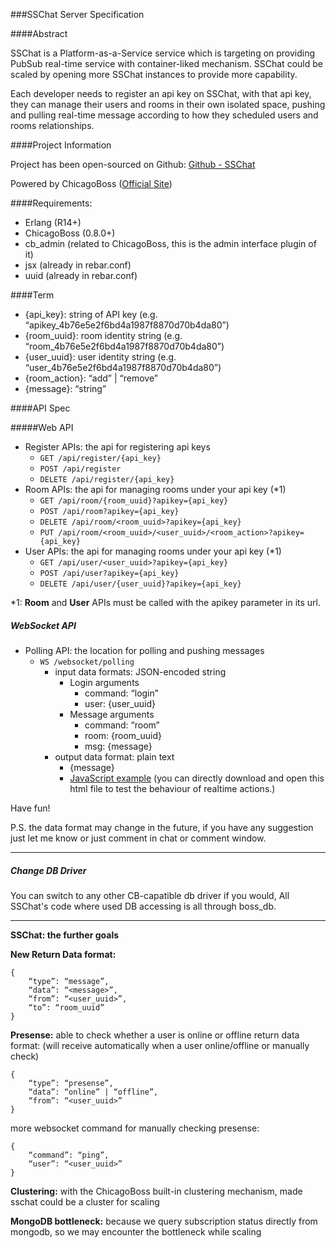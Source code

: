 ###SSChat Server Specification

####Abstract

SSChat is a Platform-as-a-Service service which is targeting on providing PubSub real-time service with container-liked mechanism. SSChat could be scaled by opening more SSChat instances to provide more capability.

Each developer needs to register an api key on SSChat, with that api key, they can manage their users and rooms in their own isolated space, pushing and pulling real-time message according to how they scheduled users and rooms relationships.

####Project Information

Project has been open-sourced on Github: [Github - SSChat](https://github.com/littleq0903/sschat)

Powered by ChicagoBoss ([Official Site](http://chicagoboss.org/))

####Requirements:

- Erlang (R14+)
- ChicagoBoss (0.8.0+)
- cb_admin (related to ChicagoBoss, this is the admin interface plugin of it)
- jsx (already in rebar.conf)
- uuid (already in rebar.conf)

####Term

- {api_key}: string of API key (e.g. “apikey_4b76e5e2f6bd4a1987f8870d70b4da80”)
- {room_uuid}: room identity string (e.g. “room_4b76e5e2f6bd4a1987f8870d70b4da80”)
- {user_uuid}: user identity string (e.g. “user_4b76e5e2f6bd4a1987f8870d70b4da80”)
- {room_action}: “add” | “remove”
- {message}: “string”

####API Spec

#####Web API

- Register APIs: the api for registering api keys  
    + `GET /api/register/{api_key}`
    + `POST /api/register`
    + `DELETE /api/register/{api_key}`
- Room APIs: the api for managing rooms under your api key (*1)
    + `GET /api/room/{room_uuid}?apikey={api_key}`
    + `POST /api/room?apikey={api_key}`
    + `DELETE /api/room/<room_uuid>?apikey={api_key}`
    + `PUT /api/room/<room_uuid>/<user_uuid>/<room_action>?apikey={api_key}`
- User APIs: the api for managing rooms under your api key (*1)
    + `GET /api/user/<user_uuid>?apikey={api_key}`
    + `POST /api/user?apikey={api_key}`
    + `DELETE /api/user/{user_uuid}?apikey={api_key}`
	

\*1: **Room** and **User** APIs must be called with the apikey parameter in its url.

##### WebSocket API
- Polling API: the location for polling and pushing messages
    - `WS /websocket/polling`
         - input data formats: JSON-encoded string
             - Login arguments
                 + command: “login”
                 + user: {user_uuid}
             - Message arguments
                 + command: “room”
                 + room: {room_uuid}
                 + msg: {message}
         - output data format: plain text
             + {message}
             + [JavaScript example](https://github.com/littleq0903/sschat/blob/master/simulation/websocket/web/index.html) 
(you can directly download and open this html file to test the behaviour of realtime actions.)

Have fun!

P.S. the data format may change in the future, if you have any suggestion just let me know or just comment in chat or comment window.

---

##### Change DB Driver

You can switch to any other CB-capatible db driver if you would, All SSChat's code where used DB accessing is all through boss_db.

---

**SSChat: the further goals**

**New Return Data format:**

    {
        “type”: “message”,
        “data”: “<message>”,
        “from”: “<user_uuid>”,
        “to”: “room_uuid”
    }

**Presense:** able to check whether a user is online or offline
return data format: (will receive automatically when a user online/offline or manually check)

    {
        “type”: “presense”,
        “data”: “online” | “offline”,
        “from”: “<user_uuid>”
    }

more websocket command for manually checking presense:

    {
        “command”: “ping”,
        “user”: “<user_uuid>”
    }
     

**Clustering:** with the ChicagoBoss built-in clustering mechanism, made sschat could be a cluster for scaling

**MongoDB bottleneck:** because we query subscription status directly from mongodb, so we may encounter the bottleneck while scaling